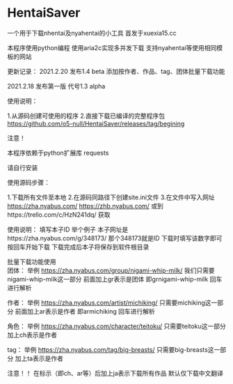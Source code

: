 # HentaiSaver
一个用于下载nhentai及nyahentai的小工具
首发于xuexia15.cc

本程序使用python编程
使用aria2c实现多并发下载
支持nyahentai等使用相同模板的网站


更新记录：
2021.2.20
发布1.4 beta
添加按作者、作品、tag、团体批量下载功能


2021.2.18
发布第一版 代号1.3 alpha



使用说明：

1.从源码创建可使用的程序
2.直接下载已编译的完整程序包 https://github.com/o5-null/HentaiSaver/releases/tag/begining





注意！

本程序依赖于python扩展库 requests

请自行安装

使用源码步骤：

1.下载所有文件至本地
2.在源码同路径下创建site.ini文件
3.在文件中写入网址 https://zha.nyabus.com/ https://zhb.nyabus.com/ 或到https://trello.com/c/HzN241dq/ 获取



使用说明：
填写本子ID
举个例子
本子网址是https://zha.nyabus.com/g/348173/
那个348173就是ID
下载时填写该数字即可
按回车开始下载
下载完成后本子将保存到软件根目录

批量下载功能使用   
团体：
举例 https://zha.nyabus.com/group/nigami-whip-milk/
我们只需要nigami-whip-milk这一部分
前面加上gr表示是团体
即grnigami-whip-milk
回车进行解析

作者：
举例 https://zha.nyabus.com/artist/michiking/
只需要michiking这一部分
前面加上ar表示是作者
即armichiking
回车进行解析

角色：
举例 https://zha.nyabus.com/character/teitoku/
只需要teitoku这一部分
加上ch表示是作者

tag：
举例 https://zha.nyabus.com/tag/big-breasts/
只需要big-breasts这一部分
加上ta表示是作者

注意！！
在标示（即ch、ar等）后加上ja表示下载所有作品
默认仅下载中文翻译
